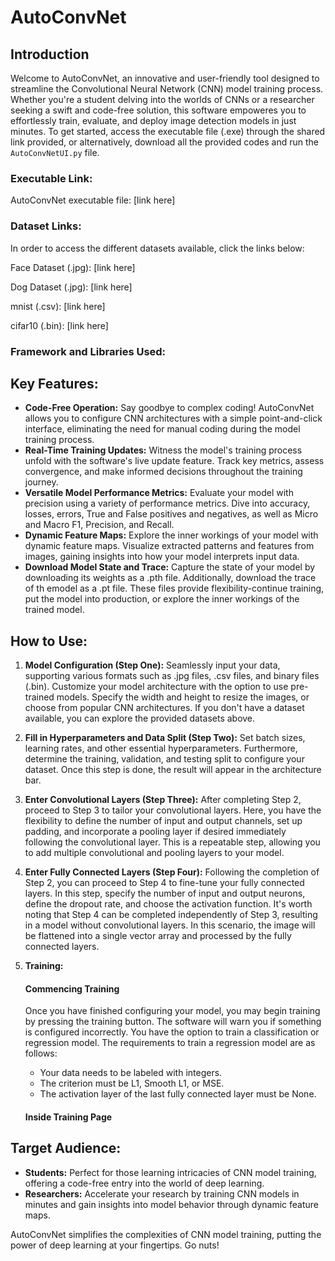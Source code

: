 # AutoConvNet

## Introduction

Welcome to AutoConvNet, an innovative and user-friendly tool designed to streamline the Convolutional Neural Network (CNN) model training process. Whether you're a student delving into the worlds of CNNs or a researcher seeking a swift and code-free solution, this software empoweres you to effortlessly train, evaluate, and deploy image detection models in just minutes. To get started, access the executable file (.exe) through the shared link provided, or alternatively, download all the provided codes and run the `AutoConvNetUI.py` file.

### Executable Link:
AutoConvNet executable file: [link here]

### Dataset Links:
In order to access the different datasets available, click the links below:

Face Dataset (.jpg): [link here]

Dog Dataset (.jpg): [link here]

mnist (.csv): [link here]

cifar10 (.bin): [link here]

### Framework and Libraries Used:



## Key Features:
- **Code-Free Operation:** Say goodbye to complex coding! AutoConvNet allows you to configure CNN architectures with a simple point-and-click interface, eliminating the need for manual coding during the model training process.
- **Real-Time Training Updates:** Witness the model's training process unfold with the software's live update feature. Track key metrics, assess convergence, and make informed decisions throughout the training journey.
- **Versatile Model Performance Metrics:** Evaluate your model with precision using a variety of performance metrics. Dive into accuracy, losses, errors, True and False positives and negatives, as well as Micro and Macro F1, Precision, and Recall.
- **Dynamic Feature Maps:** Explore the inner workings of your model with dynamic feature maps. Visualize extracted patterns and features from images, gaining insights into how your model interprets input data.
- **Download Model State and Trace:** Capture the state of your model by downloading its weights as a .pth file. Additionally, download the trace of th emodel as a .pt file. These files provide flexibility-continue training, put the model into production, or explore the inner workings of the trained model.

## How to Use:
1. **Model Configuration (Step One):** Seamlessly input your data, supporting various formats such as .jpg files, .csv files, and binary files (.bin). Customize your model architecture with the option to use pre-trained models. Specify the width and height to resize the images, or choose from popular CNN architectures. If you don't have a dataset available, you can explore the provided datasets above.
2. **Fill in Hyperparameters and Data Split (Step Two):** Set batch sizes, learning rates, and other essential hyperparameters. Furthermore, determine the training, validation, and testing split to configure your dataset. Once this step is done, the result will appear in the architecture bar.
3. **Enter Convolutional Layers (Step Three):** After completing Step 2, proceed to Step 3 to tailor your convolutional layers. Here, you have the flexibility to define the number of input and output channels, set up padding, and incorporate a pooling layer if desired immediately following the convolutional layer. This is a repeatable step, allowing you to add multiple convolutional and pooling layers to your model.
4. **Enter Fully Connected Layers (Step Four):** Following the completion of Step 2, you can proceed to Step 4 to fine-tune your fully connected layers. In this step, specify the number of input and output neurons, define the dropout rate, and choose the activation function. It's worth noting that Step 4 can be completed independently of Step 3, resulting in a model without convolutional layers. In this scenario, the image will be flattened into a single vector array and processed by the fully connected layers.
5. **Training:**

   #### Commencing Training

   Once you have finished configuring your model, you may begin training by pressing the training button. The software will warn you if something is configured incorrectly. You have the option to train a classification or regression model. The requirements to train a regression model are as follows:
   - Your data needs to be labeled with integers.
   - The criterion must be L1, Smooth L1, or MSE.
   - The activation layer of the last fully connected layer must be None.

   #### Inside Training Page

## Target Audience:

- **Students:** Perfect for those learning intricacies of CNN model training, offering a code-free entry into the world of deep learning.
- **Researchers:** Accelerate your research by training CNN models in minutes and gain insights into model behavior through dynamic feature maps.

AutoConvNet simplifies the complexities of CNN model training, putting the power of deep learning at your fingertips. Go nuts!

